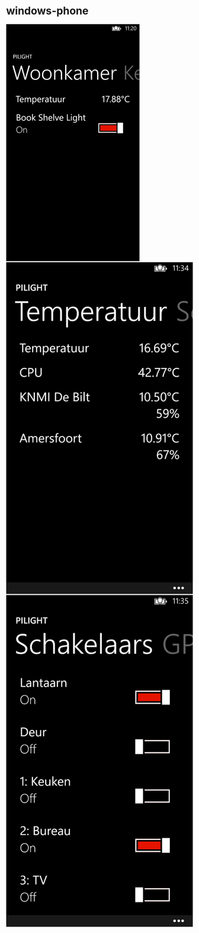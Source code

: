 windows-phone
=============
<img src="content/screen.png"/>
<img src="content/screen2.png"/>
<img src="content/screen3.png"/>